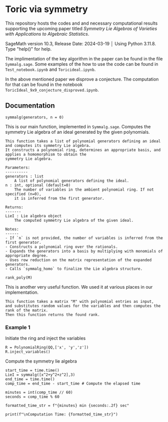 # Toric via symmetry
This repository hosts the codes and and necessary computational results supporting the upcoming paper titled _Symmetry Lie Algebras of Varieties with Applications to Algebraic Statistics_.

SageMath version 10.3, Release Date: 2024-03-19                    │
Using Python 3.11.8. Type "help()" for help.     

The implimentation of the key algorithm in the paper can be found in the file `Symmalg.sage`. Some examples of the how to use the code can be found in `Test_notebook.ipynb` and `Toricideal.ipynb`.

In the above mentioned paper we disprove a conjecture. The computation for that can be found in the notebook `ToricIdeal_9x9_conjecture_disproved.ipynb`.

## Documentation
`symmalg(generators, n = 0)`

This is our main function, implemented in `Symmalg.sage`.
Computes the symmetry Lie algebra of an ideal generated by the given polynomials.
    
    This function takes a list of polynomial generators defining an ideal and computes its symmetry Lie algebra.
    It constructs a polynomial ring, determines an appropriate basis, and applies a homomorphism to obtain the 
    symmetry Lie algebra.

    Parameters:
    ----------
    generators : list
        A list of polynomial generators defining the ideal.
    n : int, optional (default=0)
        The number of variables in the ambient polynomial ring. If not specified (n=0), 
        it is inferred from the first generator.

    Returns:
    -------
    LieI : Lie algebra object
        The computed symmetry Lie algebra of the given ideal.

    Notes:
    ------
    - If `n` is not provided, the number of variables is inferred from the first generator.
    - Constructs a polynomial ring over the rationals.
    - Expands the generators into a basis by multiplying with monomials of appropriate degree.
    - Uses row reduction on the matrix representation of the expanded generators.
    - Calls `symmalg_homo` to finalize the Lie algebra structure.

`rank_poly(M)`

This is another very useful function. We used it at various places in our implementation.

    This function takes a matrix "M" with polynomial entries as input,
    and substitutes random values for the variables and then computes the rank of the matrix.
    Then this function returns the found rank.

### Example 1

Initiate the ring and inject the variables
```
R = PolynomialRing(QQ,['x', 'y','z'])
R.inject_variables()
```
Compute the symmetry lie algebra
```
start_time = time.time()
LieI = symmalg([x^2+y^2+z^2],3)
end_time = time.time()
comp_time = end_time - start_time # Compute the elapsed time

minutes = int(comp_time // 60)
seconds = comp_time % 60

formatted_time_str = f"{minutes} min {seconds:.2f} sec"

print(f"\nComputation Time: {formatted_time_str}")
```

